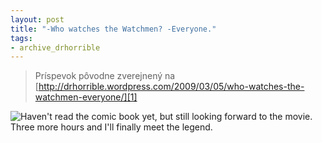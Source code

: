 ```yaml
---
layout: post
title: "-Who watches the Watchmen? -Everyone."
tags:
- archive_drhorrible
---
```

> Príspevok pôvodne zverejnený na [http://drhorrible.wordpress.com/2009/03/05/who-watches-the-watchmen-everyone/][1]

![][pic1]

[1]: http://drhorrible.wordpress.com/2009/03/05/who-watches-the-watchmen-everyone/
[pic1]: watchmen_babies.jpg "Haven't read the comic book yet, but still looking forward to the movie. Three more hours and I'll finally meet the legend."